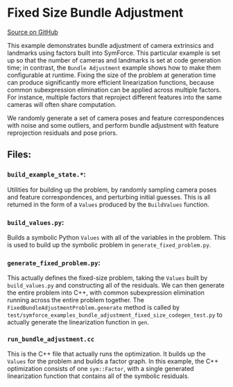 Fixed Size Bundle Adjustment
============================

[Source on GitHub](https://github.com/symforce-org/symforce/tree/main/symforce/examples/bundle_adjustment_fixed_size)

This example demonstrates bundle adjustment of camera extrinsics and landmarks using factors built into SymForce.  This particular example is set up so that the number of cameras and landmarks is set at code generation time; in contrast, the `Bundle Adjustment` example shows how to make them configurable at runtime.  Fixing the size of the problem at generation time can produce significantly more efficient linearization functions, because common subexpression elimination can be applied across multiple factors.  For instance, multiple factors that reproject different features into the same cameras will often share computation.

We randomly generate a set of camera poses and feature correspondences with noise and some outliers, and perform bundle adjustment with feature reprojection residuals and pose priors.

## Files:

### `build_example_state.*`:

Utilities for building up the problem, by randomly sampling camera poses and feature correspondences, and perturbing initial guesses.  This is all returned in the form of a `Values` produced by the `BuildValues` function.

### `build_values.py`:

Builds a symbolic Python `Values` with all of the variables in the problem.  This is used to build up the symbolic problem in `generate_fixed_problem.py`.

### `generate_fixed_problem.py`:

This actually defines the fixed-size problem, taking the `Values` built by `build_values.py` and constructing all of the residuals.  We can then generate the entire problem into C++, with common subexpression elimination running across the entire problem together.  The `FixedBundleAdjustmentProblem.generate` method is called by `test/symforce_examples_bundle_adjustment_fixed_size_codegen_test.py` to actually generate the linearization function in `gen`.

### `run_bundle_adjustment.cc`

This is the C++ file that actually runs the optimization.  It builds up the `Values` for the problem and builds a factor graph.  In this example, the C++ optimization consists of one `sym::Factor`, with a single generated linearization function that contains all of the symbolic residuals.
